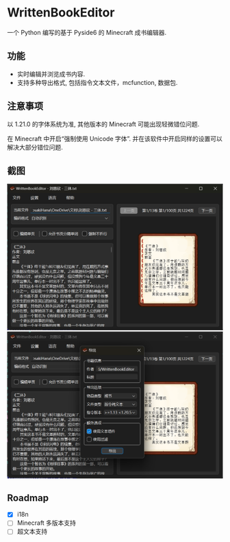 # WrittenBookEditor

一个 Python 编写的基于 Pyside6 的 Minecraft 成书编辑器.

## 功能

- 实时编辑并浏览成书内容.
- 支持多种导出格式, 包括指令文本文件，mcfunction, 数据包.

## 注意事项

以 1.21.0 的字体系统为准, 其他版本的 Minecraft 可能出现轻微错位问题.

在 Minecraft 中开启“强制使用 Unicode 字体”. 并在该软件中开启同样的设置可以解决大部分错位问题.

## 截图

![MainWindow](docs/main_window.png)
![ExportDialog](docs/export_dialog.png)

## Roadmap

- [x] i18n
- [ ] Minecraft 多版本支持
- [ ] 超文本支持
